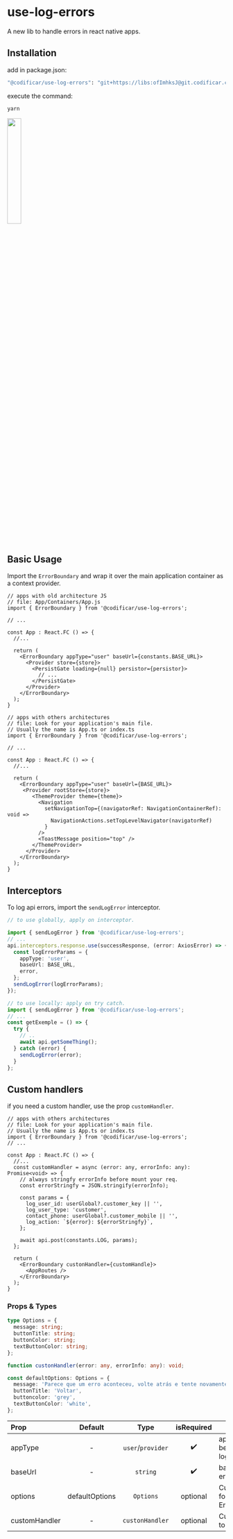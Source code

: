 # use-log-errors

A new lib to handle errors in react native apps.

## Installation

add in package.json:

```bash
"@codificar/use-log-errors": "git+https://libs:ofImhksJ@git.codificar.com.br/react-components/use-log-errors.git",
```

execute the command:

```sh
yarn
```

<img src="https://git.codificar.com.br/react-components/use-log-errors/-/raw/master/.gitlab/demo.png" width="25%" />

## Basic Usage

Import the `ErrorBoundary` and wrap it over the main application container as a context provider.

```tsx
// apps with old architecture JS
// file: App/Containers/App.js
import { ErrorBoundary } from '@codificar/use-log-errors';

// ...

const App : React.FC () => {
  //...

  return (
    <ErrorBoundary appType="user" baseUrl={constants.BASE_URL}>
      <Provider store={store}>
        <PersistGate loading={null} persistor={persistor}>
          // ...
        </PersistGate>
      </Provider>
    </ErrorBoundary>
  );
}
```

```tsx
// apps with others architectures
// file: Look for your application's main file.
// Usually the name is App.ts or index.ts
import { ErrorBoundary } from '@codificar/use-log-errors';

// ...

const App : React.FC () => {
  //...

  return (
    <ErrorBoundary appType="user" baseUrl={BASE_URL}>
     <Provider rootStore={store}>
        <ThemeProvider theme={theme}>
          <Navigation
            setNavigationTop={(navigatorRef: NavigationContainerRef): void =>
              NavigationActions.setTopLevelNavigator(navigatorRef)
            }
          />
          <ToastMessage position="top" />
        </ThemeProvider>
      </Provider>
    </ErrorBoundary>
  );
}
```

## Interceptors

To log api errors, import the `sendLogError` interceptor.

```ts
// to use globally, apply on interceptor.

import { sendLogError } from '@codificar/use-log-errors';
// ...
api.interceptors.response.use(successResponse, (error: AxiosError) => {
  const logErrorParams = {
    appType: 'user',
    baseUrl: BASE_URL,
    error,
  };
  sendLogError(logErrorParams);
});
```

```ts
// to use locally: apply on try catch.
import { sendLogError } from '@codificar/use-log-errors';
// ...
const getExemple = () => {
  try {
    // ..
    await api.getSomeThing();
  } catch (error) {
    sendLogError(error);
  }
};
```

## Custom handlers

if you need a custom handler, use the prop `customHandler`.

```tsx
// apps with others architectures
// file: Look for your application's main file.
// Usually the name is App.ts or index.ts
import { ErrorBoundary } from '@codificar/use-log-errors';
// ...

const App : React.FC () => {
  //...
  const customHandler = async (error: any, errorInfo: any): Promise<void> => {
    // always stringfy errorInfo before mount your req.
    const errorStringfy = JSON.stringify(errorInfo);

    const params = {
      log_user_id: userGlobal?.customer_key || '',
      log_user_type: 'customer',
      contact_phone: userGlobal?.customer_mobile || '',
      log_action: `${error}: ${errorStringfy}`,
    };

    await api.post(constants.LOG, params);
  };

  return (
    <ErrorBoundary custonHandler={customHandle}>
      <AppRoutes />
    </ErrorBoundary>
  );
}
```

### Props & Types

```ts
type Options = {
  message: string;
  buttonTitle: string;
  buttonColor: string;
  textButtonColor: string;
};

function custonHandler(error: any, errorInfo: any): void;

const defaultOptions: Options = {
  message: 'Parece que um erro aconteceu, volte atrás e tente novamente.',
  buttonTitle: 'Voltar',
  buttoncolor: 'grey',
  textButtonColor: 'white',
};
```

| Prop          |    Default     |       Type        | isRequired | Description                       |
| :------------ | :------------: | :---------------: | :--------: | --------------------------------- |
| appType       |       -        | `user`/`provider` |     ✔️     | app type must be specified in log |
| baseUrl       |       -        |     `string`      |     ✔️     | base_url to send error log        |
| options       | defaultOptions |     `Options`     |  optional  | Custom options for ErrorComponent |
| customHandler |       -        |  `custonHandler`  |  optional  | Custom handler to send errors     |
